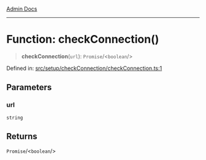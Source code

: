 [Admin Docs](/)

***

# Function: checkConnection()

> **checkConnection**(`url`): `Promise`/<`boolean`/>

Defined in: [src/setup/checkConnection/checkConnection.ts:1](https://github.com/PalisadoesFoundation/talawa-admin/blob/main/src/setup/checkConnection/checkConnection.ts#L1)

## Parameters

### url

`string`

## Returns

`Promise`/<`boolean`/>
